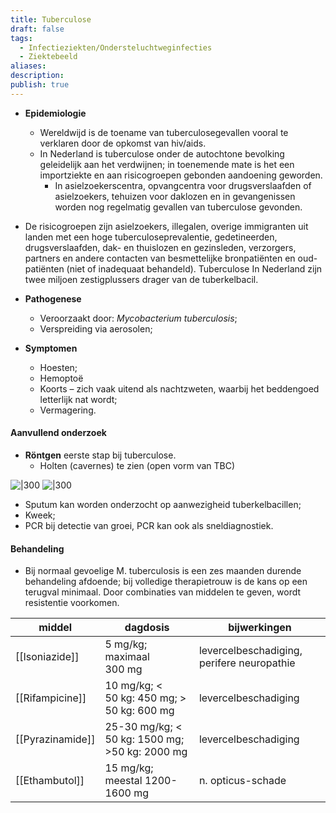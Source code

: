 ```yaml
---
title: Tuberculose
draft: false
tags:
  - Infectieziekten/Ondersteluchtweginfecties
  - Ziektebeeld
aliases: 
description: 
publish: true
---
```


- **Epidemiologie**
	- Wereldwijd is de toename van tuberculosegevallen vooral te verklaren door de opkomst van hiv/aids.
	- In Nederland is tuberculose onder de autochtone bevolking geleidelijk aan het verdwijnen; in toenemende mate is het een importziekte en aan risicogroepen gebonden aandoening geworden. 
		- In asielzoekerscentra, opvangcentra voor drugsverslaafden of asielzoekers, tehuizen voor daklozen en in gevangenissen worden nog regelmatig gevallen van tuberculose gevonden.
- De risicogroepen zijn asielzoekers, illegalen, overige immigranten uit landen met een hoge tuberculoseprevalentie, gedetineerden, drugsverslaafden, dak- en thuislozen en gezinsleden, verzorgers, partners en andere contacten van besmettelijke bronpatiënten en oud-patiënten (niet of inadequaat behandeld). Tuberculose In Nederland zijn twee miljoen zestigplussers drager van de tuberkelbacil. 

- **Pathogenese**
	- Veroorzaakt door: *Mycobacterium tuberculosis*;
	- Verspreiding via aerosolen;
- **Symptomen**
	- Hoesten;
	- Hemoptoë 
	- Koorts – zich vaak uitend als nachtzweten, waarbij het beddengoed letterlijk nat wordt;
	- Vermagering.

#### Aanvullend onderzoek
- **Röntgen** eerste stap bij tuberculose. 
	- Holten (cavernes) te zien (open vorm van TBC)

![|300](https://i.imgur.com/XQ6SNUH.png)
![|300](https://i.imgur.com/2vzAmDp.png)

- Sputum kan worden onderzocht op aanwezigheid tuberkelbacillen;
- Kweek;
- PCR bij detectie van groei, PCR kan ook als sneldiagnostiek.

#### Behandeling
- Bij normaal gevoelige M. tuberculosis is een zes maanden durende behandeling afdoende; bij volledige therapietrouw is de kans op een terugval minimaal. Door combinaties van middelen te geven, wordt resistentie voorkomen.

| middel       | dagdosis                                       | bijwerkingen                               |
| ------------ | ---------------------------------------------- | ------------------------------------------ |
| [[Isoniazide]]   | 5 mg/kg; maximaal 300 mg                       | levercelbeschadiging, perifere neuropathie |
| [[Rifampicine]]  | 10 mg/kg; < 50 kg: 450 mg; > 50 kg: 600 mg     | levercelbeschadiging                       |
| [[Pyrazinamide]] | 25-30 mg/kg; < 50 kg: 1500 mg; >50 kg: 2000 mg | levercelbeschadiging                       |
| [[Ethambutol]]   | 15 mg/kg; meestal 1200-1600 mg                 | n. opticus-schade                          |

